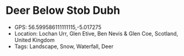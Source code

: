 # Deer Below Stob Dubh

- GPS: 56.599586111111115,-5.017275
- Location: Lochan Urr, Glen Etive, Ben Nevis & Glen Coe, Scotland, United Kingdom
- Tags: Landscape, Snow, Waterfall, Deer
